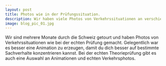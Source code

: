 ```yaml
---
layout: post
title: Photos wie in der Prüfungssituation.
description: Wir haben viele Photos von Verkehrssituationen an verschiedenen Orten der Schweiz für dich gemacht.
image: blog_pic_01.jpg
---
```


Wir sind mehrere Monate durch die Schweiz getourt und haben Photos von Verkehrssituationen wie bei der echten Prüfung gemacht. Gelegentlich war es besser eine Animation zu erzeugen, damit du dich besser auf bestimmte Sachverhalte konzentrieren kannst. Bei der echten Theorieprüfung gibt es auch eine Auswahl an Animationen und echten Verkehrsphotos.
